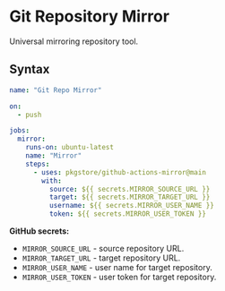 # Git Repository Mirror

Universal mirroring repository tool.

## Syntax

```yml
name: "Git Repo Mirror"

on:
  - push

jobs:
  mirror:
    runs-on: ubuntu-latest
    name: "Mirror"
    steps:
      - uses: pkgstore/github-actions-mirror@main
        with:
          source: ${{ secrets.MIRROR_SOURCE_URL }}
          target: ${{ secrets.MIRROR_TARGET_URL }}
          username: ${{ secrets.MIRROR_USER_NAME }}
          token: ${{ secrets.MIRROR_USER_TOKEN }}
```

**GitHub secrets:**

- `MIRROR_SOURCE_URL` - source repository URL.
- `MIRROR_TARGET_URL` - target repository URL.
- `MIRROR_USER_NAME` - user name for target repository.
- `MIRROR_USER_TOKEN` - user token for target repository.
